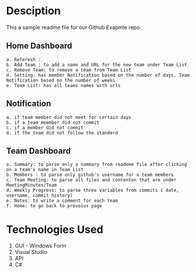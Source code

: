 # Desciption 
This a sample readme file for our Github Exapmle repo. 



## Home Dashboard 
	a. Referesh : 
	b. Add Team : to add a name and URL for the new team under Team List
	c. Remove Team: to remove a team from Team List
	d. Setting: has member Notification based on the number of days, Team Notification based on the number of weeks
	e. Team List: has all teams names with urls
	
## Notification 
	a. if team member did not meet for certain days 
	b. if a team meember did not commit
	c. if a member did not commit
	d. if the team did not follow the standerd 
	 

## Team Dashboard
	a. Summary: to parse only a summary from reademe file after clicking on a team's name in Team List 
	b. Members : to parse only github's username for a team members
	c. Team Meeting: to parse all files and contenten that are under MeetingMinutes/Team
	d. Weekly Progress: to parse three variables from commits ( date, username, commit history)
	e. Notes: to write a comment for each team
	f. Home: to go back to prevoius page 


# Technologies Used

1. GUI - Windows Form
2. Visual Studio
3. API
4. C#







